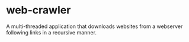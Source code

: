 # web-crawler
A multi-threaded application that downloads websites from a webserver following links in a recursive manner.
